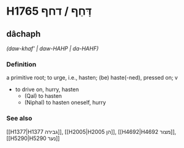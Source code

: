 # H1765 דָּחַף / דחף

## dâchaph

_(daw-khaf' | daw-HAHP | da-HAHF)_

### Definition

a primitive root; to urge, i.e., hasten; (be) haste(-ned), pressed on; v

- to drive on, hurry, hasten
  - (Qal) to hasten
  - (Niphal) to hasten oneself, hurry

### See also

[[H1377|H1377 גבירה]], [[H2005|H2005 הן]], [[H4692|H4692 מצור]], [[H5290|H5290 נער]]
